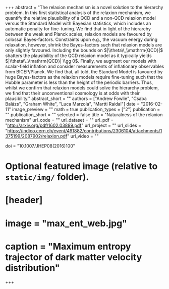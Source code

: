 +++
abstract = "The relaxion mechanism is a novel solution to the hierarchy problem. In this first statistical analysis of the relaxion mechanism, we quantify the relative plausibility of a QCD and a non-QCD relaxion model versus the Standard Model with Bayesian statistics, which includes an automatic penalty for fine-tuning. We find that in light of the hierarchy between the weak and Planck scales, relaxion models are favoured by colossal Bayes-factors. Constraints upon e.g., the vacuum energy during relaxation, however, shrink the Bayes-factors such that relaxion models are only slightly favoured. Including the bounds on $|\\theta\\_\\mathrm{QCD}|$ shatters the plausibility of the QCD relaxion model as it typically yields $|\\theta\\_\\mathrm{QCD}| \\gg 0$. Finally, we augment our models with scalar-field inflation and consider measurements of inflationary observables from BICEP/Planck. We find that, all told, the Standard Model is favoured by huge Bayes-factors as the relaxion models require fine-tuning such that the Hubble parameter is less than the height of the periodic barriers. Thus, whilst we confirm that relaxion models could solve the hierarchy problem, we find that their unconventional cosmology is at odds with their plausibility."
abstract_short = ""
authors = ["Andrew Fowlie", "Csaba Balázs", "Graham White", "Luca Marzola", "Martti Raidal"]
date = "2016-02-11"
image_preview = ""
math = true
publication_types = ["2"]
publication = ""
publication_short = ""
selected = false
title = "Naturalness of the relaxion mechanism"
url_code = ""
url_dataset = ""
url_pdf = "http://arxiv.org/pdf/1602.03889.pdf"
url_project = ""
url_slides = "https://indico.cern.ch/event/491882/contributions/2306104/attachments/1375199/2087902/relaxion.pdf"
url_video = ""

doi = "10.1007/JHEP08(2016)100"

# Optional featured image (relative to `static/img/` folder).
# [header]
#   image = "max_ent_web.jpg"
#   caption = "Maximum entropy trajector of dark matter velocity distribution"

+++
